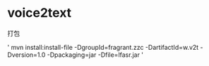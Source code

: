 # voice2text


打包  

'  mvn install:install-file -DgroupId=fragrant.zzc -DartifactId=w.v2t -Dversion=1.0 -Dpackaging=jar -Dfile=lfasr.jar
'
